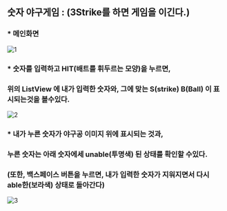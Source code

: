 ## 숫자 야구게임 : (3Strike를 하면 게임을 이긴다.)

### * 메인화면
![1](https://user-images.githubusercontent.com/37132897/154781739-5f7969c4-3d8d-49fc-9885-701b38769598.png)

### * 숫자를 입력하고 HIT(배트를 휘두르는 모양)을 누르면, 
### 위의 ListView 에 내가 입력한 숫자와, 그에 맞는 S(strike) B(Ball) 이 표시되는것을 볼수있다.
![2](https://user-images.githubusercontent.com/37132897/154781744-6524cb7d-f771-47d7-b61e-0927efd32b44.png)

### * 내가 누른 숫자가 야구공 이미지 위에 표시되는 것과, 
### 누른 숫자는 아래 숫자에세 unable(투명색) 된 상태를 확인할 수있다.
### (또한, 백스페이스 버튼을 누르면, 내가 입력한 숫자가 지워지면서 다시 able한(보라색) 상태로 돌아간다)
![3](https://user-images.githubusercontent.com/37132897/154781748-7c1dd2b4-8b16-412b-8626-7881006724e4.png)
